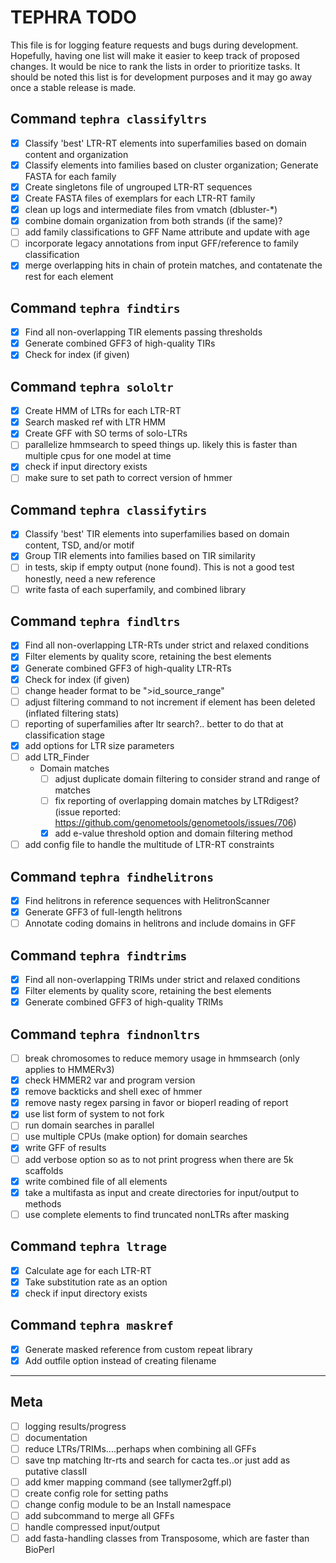 # TEPHRA TODO

This file is for logging feature requests and bugs during development. Hopefully, having one list will make it easier to keep track of proposed changes. It would be nice to rank the lists in order to prioritize tasks. It should be noted this list is for development purposes and it may go away once a stable release is made.

## Command `tephra classifyltrs`
 - [x] Classify 'best' LTR-RT elements into superfamilies based on domain content and organization
 - [x] Classify elements into families based on cluster organization; Generate FASTA for each family
 - [x] Create singletons file of ungrouped LTR-RT sequences
 - [x] Create FASTA files of exemplars for each LTR-RT family
 - [x] clean up logs and intermediate files from vmatch (dbluster-*)
 - [x] combine domain organization from both strands (if the same)?
 - [ ] add family classifications to GFF Name attribute and update with age
 - [ ] incorporate legacy annotations from input GFF/reference to family classification
 - [x] merge overlapping hits in chain of protein matches, and contatenate the rest for each element

## Command `tephra findtirs`
 - [x] Find all non-overlapping TIR elements passing thresholds
 - [x] Generate combined GFF3 of high-quality TIRs
 - [x] Check for index (if given)

## Command `tephra sololtr`
 - [x] Create HMM of LTRs for each LTR-RT
 - [x] Search masked ref with LTR HMM
 - [x] Create GFF with SO terms of solo-LTRs
 - [ ] parallelize hmmsearch to speed things up. likely this is faster than multiple cpus for one model at time
 - [x] check if input directory exists
 - [ ] make sure to set path to correct version of hmmer

## Command `tephra classifytirs`
 - [x] Classify 'best' TIR elements into superfamilies based on domain content, TSD, and/or motif
 - [x] Group TIR elements into families based on TIR similarity 
 - [ ] in tests, skip if empty output (none found). This is not a good test honestly, need a new reference
 - [ ] write fasta of each superfamily, and combined library

## Command `tephra findltrs` 
 - [x] Find all non-overlapping LTR-RTs under strict and relaxed conditions
 - [x] Filter elements by quality score, retaining the best elements
 - [x] Generate combined GFF3 of high-quality LTR-RTs
 - [x] Check for index (if given)
 - [ ] change header format to be ">id_source_range"
 - [ ] adjust filtering command to not increment if element has been deleted (inflated filtering stats)
 - [ ] reporting of superfamilies after ltr search?.. better to do that at classification stage
 - [x] add options for LTR size parameters
 - [ ] add LTR_Finder
   - Domain matches 
     - [ ] adjust duplicate domain filtering to consider strand and range of matches
     - [ ] fix reporting of overlapping domain matches by LTRdigest? (issue reported: https://github.com/genometools/genometools/issues/706)
     - [x] add e-value threshold option and domain filtering method 
 - [ ] add config file to handle the multitude of LTR-RT constraints

## Command `tephra findhelitrons`
 - [x] Find helitrons in reference sequences with HelitronScanner
 - [x] Generate GFF3 of full-length helitrons
 - [ ] Annotate coding domains in helitrons and include domains in GFF 

## Command `tephra findtrims`
 - [x] Find all non-overlapping TRIMs under strict and relaxed conditions
 - [x] Filter elements by quality score, retaining the best elements
 - [x] Generate combined GFF3 of high-quality TRIMs

## Command `tephra findnonltrs`
 - [ ] break chromosomes to reduce memory usage in hmmsearch (only applies to HMMERv3)
 - [x] check HMMER2 var and program version
 - [x] remove backticks and shell exec of hmmer
 - [x] remove nasty regex parsing in favor or bioperl reading of report
 - [x] use list form of system to not fork
 - [ ] run domain searches in parallel
 - [ ] use multiple CPUs (make option) for domain searches
 - [x] write GFF of results
 - [ ] add verbose option so as to not print progress when there are 5k scaffolds
 - [x] write combined file of all elements
 - [x] take a multifasta as input and create directories for input/output to methods
 - [ ] use complete elements to find truncated nonLTRs after masking

## Command `tephra ltrage`
 - [x] Calculate age for each LTR-RT
 - [x] Take substitution rate as an option
 - [x] check if input directory exists

## Command `tephra maskref`
 - [x] Generate masked reference from custom repeat library 
 - [x] Add outfile option instead of creating filename

*** 

## Meta
 - [ ] logging results/progress
 - [ ] documentation
 - [ ] reduce LTRs/TRIMs....perhaps when combining all GFFs
 - [ ] save tnp matching ltr-rts and search for cacta tes..or just add as putative classII
 - [ ] add kmer mapping command (see tallymer2gff.pl)
 - [ ] create config role for setting paths
 - [ ] change config module to be an Install namespace
 - [ ] add subcommand to merge all GFFs
 - [ ] handle compressed input/output
 - [ ] add fasta-handling classes from Transposome, which are faster than BioPerl
